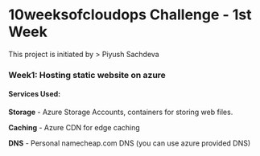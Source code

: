 # 10weeksofcloudops Challenge - 1st Week
This project is initiated by > Piyush Sachdeva

### Week1: Hosting static website on azure

#### Services Used:

**Storage** - Azure Storage Accounts, containers for storing web files.

**Caching** - Azure CDN for edge caching

**DNS** - Personal namecheap.com DNS (you can use azure provided DNS)
